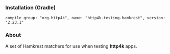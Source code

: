 ### Installation (Gradle)
```compile group: "org.http4k", name: "http4k-testing-hamkrest", version: "2.23.1"```

### About

A set of Hamkrest matchers for use when testing **http4k** apps.
